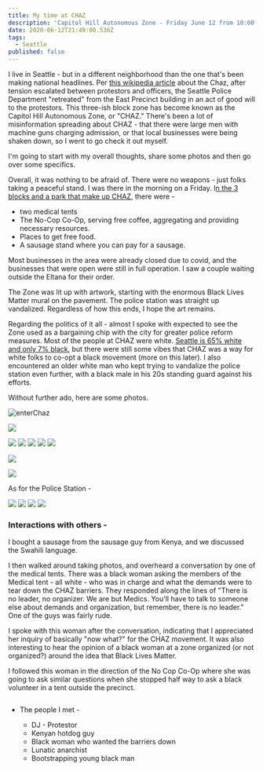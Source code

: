 ```yaml
---
title: My time at CHAZ
description: 'Capitol Hill Autonomous Zone - Friday June 12 from 10:00 to 11:30AM'
date: 2020-06-12T21:49:00.536Z
tags:
  - Seattle
published: false
---
```

I live in Seattle - but in a different neighborhood than the one that's been making national headlines. Per [this wikipedia article](https://en.wikipedia.org/wiki/Capitol_Hill_Autonomous_Zone) about the Chaz, after tension escalated between protestors and officers, the Seattle Police Department "retreated" from the East Precinct building in an act of good will to the protestors. This three-ish block zone has become known as the Capitol Hill Autonomous Zone, or "CHAZ." There's been a lot of misinformation spreading about CHAZ - that there were large men with machine guns charging admission, or that local businesses were being shaken down, so I went to go check it out myself. 

I'm going to start with my overall thoughts, share some photos and then go over some specifics.

Overall, it was nothing to be afraid of. There were no weapons - just folks taking a peaceful stand. I was there in the morning on a Friday. I[n the 3 blocks and a park that make up CHAZ](https://heavy.com/wp-content/uploads/2020/06/Capitol_Hill_Autonomous_Zone.jpg?quality=65&strip=all), there were - 

* two medical tents
* The No-Cop Co-Op, serving free coffee, aggregating and providing necessary resources. 
* Places to get free food. 
* A sausage stand where you can pay for a sausage. 

Most businesses in the area were already closed due to covid, and the businesses that were open were still in full operation. I saw a couple waiting outside the Eltana for their order. 

The Zone was lit up with artwork, starting with the enormous Black Lives Matter mural on the pavement. The police station was straight up vandalized. Regardless of how this ends, I hope the art remains. 

Regarding the politics of it all - almost I spoke with expected to see the Zone used as a bargaining chip with the city for greater police reform measures. Most of the people at CHAZ were white. [Seattle is 65% white and only 7% black](https://en.wikipedia.org/wiki/Demographics_of_Seattle#:~:text=The%20racial%20composition%20of%20the,or%20Latino%20of%20any%20race.), but there were still some vibes that CHAZ was a way for white folks to co-opt a black movement (more on this later). I also encountered an older white man who kept trying to vandalize the police station even further, with a black male in his 20s standing guard against his efforts. 

Without further ado, here are some photos. 

![enterChaz](/uploads/5d188203-9817-4d0e-9f36-0b1a498ca6f4.jpeg "enterChaz")

![](/uploads/chaz_38.jpg)

![](/uploads/chaz_12.jpg) ![](/uploads/chaz_3.jpg) ![](/uploads/chaz_4.jpg) ![](/uploads/chaz_16.jpg) ![](/uploads/chaz_19.jpg)

![](/uploads/3df6bdca-747d-43a3-9bfe-139b636bde54.jpeg)

![](/uploads/32a9bf48-cab8-4c95-a1b8-2a0c0c0b974a.jpeg)



As for the Police Station - 

![](/uploads/chaz_7.jpg) ![](/uploads/chaz_10.jpg) ![](/uploads/chaz_31.jpg) ![](/uploads/chaz_37.jpg)



### Interactions with others - 

I bought a sausage from the sausage guy from Kenya, and we discussed the Swahili language. 

I then walked around taking photos, and overheard a conversation by one of the medical tents. There was a black woman asking the members of the Medical tent - all white - who was in charge and what the demands were to tear down the CHAZ barriers. They responded along the lines of "There is no leader, no organizer. We are but Medics. You'll have to talk to someone else about demands and organization, but remember, there is no leader." One of the guys was fairly rude. 

I spoke with this woman after the conversation, indicating that I appreciated her inquiry of basically "now what?" for the CHAZ movement. It was also interesting to hear the opinion of a black woman at a zone organized (or not organized?) around the idea that Black Lives Matter. 

I followed this woman in the direction of the No Cop Co-Op where she was going to ask similar questions when she stopped half way to ask a black volunteer in a tent outside the precinct. 

![]()

* The people I met - 

  * DJ - Protestor 
  * Kenyan hotdog guy
  * Black woman who wanted the barriers down
  * Lunatic anarchist 
  * Bootstrapping young black man